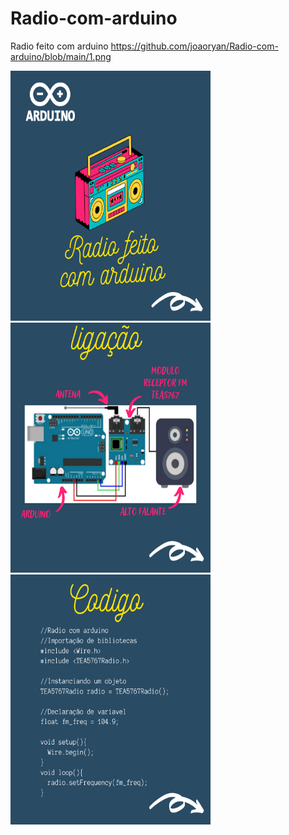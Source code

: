# Radio-com-arduino
Radio feito com arduino https://github.com/joaoryan/Radio-com-arduino/blob/main/1.png

<img src="https://github.com/joaoryan/Radio-com-arduino/blob/main/1.png" width="320px" height="400px"/><img src="https://github.com/joaoryan/Radio-com-arduino/blob/main/2.png" width="320px" height="400px"/><img src="https://github.com/joaoryan/Radio-com-arduino/blob/main/3.png" width="320px" height="400px"/>

